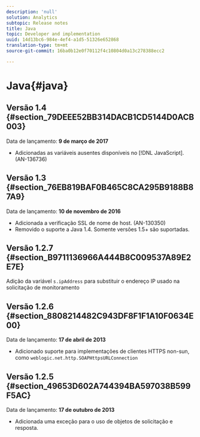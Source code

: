 ```yaml
---
description: 'null'
solution: Analytics
subtopic: Release notes
title: Java
topic: Developer and implementation
uuid: 14d13bc6-984e-4ef4-a1d5-51326e652868
translation-type: tm+mt
source-git-commit: 16ba0b12e0f70112f4c10804d0a13c278388ecc2

---
```



# Java{#java}

## Versão 1.4 {#section_79DEEE52BB314DACB1CD5144D0ACB003}

Data de lançamento: **9 de março de 2017**

* Adicionadas as variáveis ausentes disponíveis no [!DNL JavaScript]. (AN-136736)

## Versão 1.3 {#section_76EB819BAF0B465C8CA295B9188B87A9}

Data de lançamento: **10 de novembro de 2016**

* Adicionada a verificação SSL de nome de host. (AN-130350)
* Removido o suporte a Java 1.4. Somente versões 1.5+ são suportadas.

## Versão 1.2.7 {#section_B9711136966A444B8C009537A89E2E7E}

Adição da variável `s.ipAddress` para substituir o endereço IP usado na solicitação de monitoramento

## Versão 1.2.6 {#section_8808214482C943DF8F1F1A10F0634E00}

Data de lançamento: **17 de abril de 2013**

* Adicionado suporte para implementações de clientes HTTPS non-sun, como `weblogic.net.http.SOAPHttpsURLConnection`

## Versão 1.2.5 {#section_49653D602A744394BA597038B599F5AC}

Data de lançamento: **17 de outubro de 2013**

* Adicionada uma exceção para o uso de objetos de solicitação e resposta.

